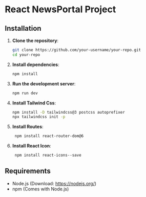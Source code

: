 # React NewsPortal Project
 
## Installation
 
1. **Clone the repository**:
    ```sh
    git clone https://github.com/your-username/your-repo.git
    cd your-repo
    ```
 
2. **Install dependencies**:
    ```sh
    npm install
    ```
 
3. **Run the development server**:
    ```sh
    npm run dev
    ```
 
4. **Install Tailwind Css**:
    ```sh
    npm install -D tailwindcss@3 postcss autoprefixer
    npx tailwindcss init -p
    ```

5.  **Install Routes**:
    ```sh
     npm install react-router-dom@6
    ```
    
6. **Install React Icon**:
      ```sh
       npm install react-icons--save
    ```
 
## Requirements
- Node.js (Download: https://nodejs.org/)
- npm (Comes with Node.js)
